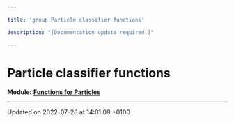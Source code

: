 ```yaml
---

title: 'group Particle classifier functions'

description: "[Documentation update required.]"

---
```


# Particle classifier functions

**Module:** **[Functions for Particles](http://example.org/modules/group__particleutils/)**








-------------------------------

Updated on 2022-07-28 at 14:01:09 +0100
